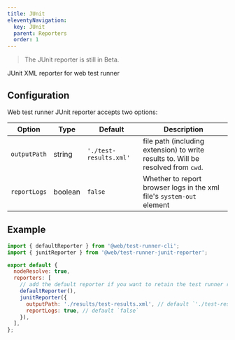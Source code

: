 ```yaml
---
title: JUnit
eleventyNavigation:
  key: JUnit
  parent: Reporters
  order: 1
---
```


> The JUnit reporter is still in Beta.

JUnit XML reporter for web test runner

## Configuration

Web test runner JUnit reporter accepts two options:

| Option       | Type    | Default                | Description                                                                       |
| ------------ | ------- | ---------------------- | --------------------------------------------------------------------------------- |
| `outputPath` | string  | `'./test-results.xml'` | file path (including extension) to write results to. Will be resolved from `cwd`. |
| `reportLogs` | boolean | `false`                | Whether to report browser logs in the xml file's `system-out` element             |

## Example

```js
import { defaultReporter } from '@web/test-runner-cli';
import { junitReporter } from '@web/test-runner-junit-reporter';

export default {
  nodeResolve: true,
  reporters: [
    // add the default reporter if you want to retain the test runner reporting in the CLI
    defaultReporter(),
    junitReporter({
      outputPath: './results/test-results.xml', // default `'./test-results.xml'`
      reportLogs: true, // default `false`
    }),
  ],
};
```
